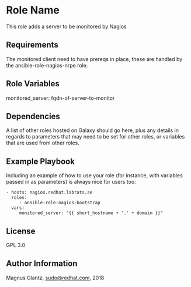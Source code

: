 Role Name
=========

This role adds a server to be monitored by Nagios

Requirements
------------

The monitored client need to have prereqs in place, these are handled by the ansible-role-nagios-nrpe role.

Role Variables
--------------

monitored_server: fqdn-of-server-to-monitor

Dependencies
------------

A list of other roles hosted on Galaxy should go here, plus any details in regards to parameters that may need to be set for other roles, or variables that are used from other roles.

Example Playbook
----------------

Including an example of how to use your role (for instance, with variables passed in as parameters) is always nice for users too:

    - hosts: nagios.redhat.labrats.se
      roles:
         - ansible-role-nagios-bootstrap
      vars:
         monitored_server: "{{ short_hostname + '.' + domain }}"


License
-------

GPL 3.0

Author Information
------------------

Magnus Glantz, sudo@redhat.com, 2018